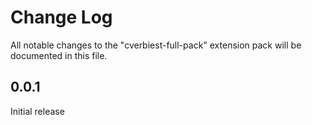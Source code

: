 # Change Log

All notable changes to the "cverbiest-full-pack" extension pack will be documented in this file.

## 0.0.1

Initial release
